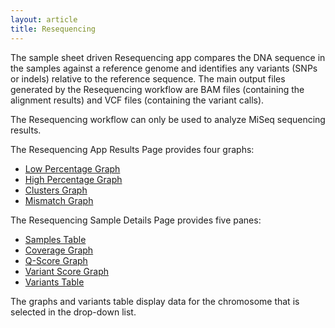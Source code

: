```yaml
---
layout: article
title: Resequencing
---
```


The sample sheet driven Resequencing app compares the DNA sequence in the samples against a reference genome and identifies any variants (SNPs or indels) relative to the reference sequence. The main output files generated by the Resequencing workflow are BAM files (containing the alignment results) and VCF files (containing the variant calls).

The Resequencing workflow can only be used to analyze MiSeq sequencing results.

The Resequencing App Results Page provides four graphs:

- [Low Percentage Graph](/articles/descriptive/workflow-graphs/#headings_0)
- [High Percentage Graph](/articles/descriptive/workflow-graphs/#headings_5)
- [Clusters Graph](/articles/descriptive/workflow-graphs/#headings_10)
- [Mismatch Graph](/articles/descriptive/workflow-graphs/#headings_15)

The Resequencing Sample Details Page provides five panes:

- [Samples Table]()
- [Coverage Graph]()
- [Q-Score Graph]()
- [Variant Score Graph]()
- [Variants Table]()

The graphs and variants table display data for the chromosome that is selected in the drop-down list.

